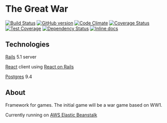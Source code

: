 # The Great War

[![Build Status](https://travis-ci.org/jgramoll/the_great_war.svg?branch=master)](https://travis-ci.org/jgramoll/the_great_war)
[![GitHub version](https://badge.fury.io/gh/jgramoll%2Fthe_great_war.svg)](https://badge.fury.io/gh/jgramoll%2Fthe_great_war)
[![Code Climate](https://codeclimate.com/github/jgramoll/the_great_war/badges/gpa.svg)](https://codeclimate.com/github/jgramoll/the_great_war)
[![Coverage Status](https://coveralls.io/repos/github/jgramoll/the_great_war/badge.svg?branch=master)](https://coveralls.io/github/jgramoll/the_great_war?branch=master)
[![Test Coverage](https://codeclimate.com/github/jgramoll/the_great_war/badges/coverage.svg)](https://codeclimate.com/github/jgramoll/the_great_war/coverage)
[![Dependency Status](https://gemnasium.com/jgramoll/the_great_war.svg)](https://gemnasium.com/jgramoll/the_great_war)
[![Inline docs](http://inch-ci.org/github/jgramoll/the_great_war.svg?branch=master)](http://inch-ci.org/github/jgramoll/the_great_war)

## Technologies

[Rails](http://rubyonrails.org/) 5.1 server

[React](https://facebook.github.io/react/) client using [React on Rails](https://github.com/shakacode/react_on_rails)

[Postgres](https://www.postgresql.org/) 9.4

## About

Framework for games. The initial game will be a war game based on WW1.

Currently running on [AWS Elastic Beanstalk](https://aws.amazon.com/elasticbeanstalk/)
